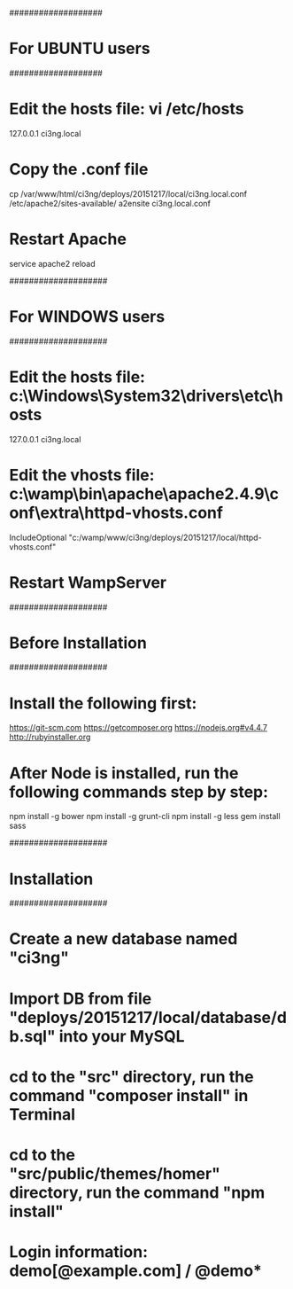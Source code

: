 ###################
# For UBUNTU users
###################

# Edit the hosts file: vi /etc/hosts
127.0.0.1   ci3ng.local

# Copy the .conf file
cp /var/www/html/ci3ng/deploys/20151217/local/ci3ng.local.conf /etc/apache2/sites-available/
a2ensite ci3ng.local.conf

# Restart Apache
service apache2 reload

####################
# For WINDOWS users
####################

# Edit the hosts file: c:\Windows\System32\drivers\etc\hosts
127.0.0.1   ci3ng.local

# Edit the vhosts file: c:\wamp\bin\apache\apache2.4.9\conf\extra\httpd-vhosts.conf
IncludeOptional "c:/wamp/www/ci3ng/deploys/20151217/local/httpd-vhosts.conf"

# Restart WampServer

####################
# Before Installation
####################

# Install the following first:
https://git-scm.com
https://getcomposer.org
https://nodejs.org#v4.4.7
http://rubyinstaller.org

# After Node is installed, run the following commands step by step:
npm install -g bower
npm install -g grunt-cli
npm install -g less
gem install sass

####################
# Installation
####################

# Create a new database named "ci3ng"
# Import DB from file "deploys/20151217/local/database/db.sql" into your MySQL
# cd to the "src" directory, run the command "composer install" in Terminal
# cd to the "src/public/themes/homer" directory, run the command "npm install"
# Login information: demo[@example.com] / @demo*
